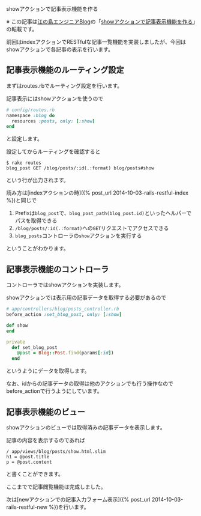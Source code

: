 showアクションで記事表示機能を作る

※ この記事は[江の島エンジニアBlog](http://blog.enogineer.com/)の「[showアクションで記事表示機能を作る](http://blog.enogineer.com/2014/10/04/rails-restful-show/)」の転載です。

前回はindexアクションでRESTfulな記事一覧機能を実装しましたが、今回はshowアクションで各記事の表示を行います。



## 記事表示機能のルーティング設定

まずはroutes.rbでルーティング設定を行います。

記事表示にはshowアクションを使うので

```ruby
# config/routes.rb
namespace :blog do
  resources :posts, only: [:show]
end
```

と設定します。

設定してからルーティングを確認すると

    $ rake routes
    blog_post GET /blog/posts/:id(.:format) blog/posts#show

という行が出力されます。

読み方は[indexアクションの時]({% post_url 2014-10-03-rails-restful-index %})と同じで

1. Prefixは`blog_post`で、`blog_post_path(blog_post.id)`といったヘルパーでパスを取得できる
2. `/blog/posts/:id(.:format)`への`GET`リクエストでアクセスできる
3. `blog_posts`コントローラの`show`アクションを実行する

ということがわかります。

## 記事表示機能のコントローラ

コントローラではshowアクションを実装します。

showアクションでは表示用の記事データを取得する必要があるので

```ruby
# app/controllers/blog/posts_controller.rb
before_action :set_blog_post, only: [:show]

def show
end

private
  def set_blog_post
    @post = Blog::Post.find(params[:id])
  end
```

というようにデータを取得します。

なお、idからの記事データの取得は他のアクションでも行う操作なのでbefore_actionで行うようにしています。

## 記事表示機能のビュー

showアクションのビューでは取得済みの記事データを表示します。

記事の内容を表示するのであれば

```slim
/ app/views/blog/posts/show.html.slim
h1 = @post.title
p = @post.content
```

と書くことができます。

ここまでで記事閲覧機能は完成しました。

次は[newアクションでの記事入力フォーム表示]({% post_url 2014-10-03-rails-restful-new %})を行います。
